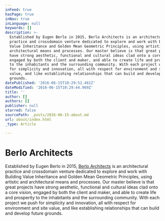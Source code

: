 ```yaml
---
inFeed: true
hasPage: true
inNav: true
inLanguage: null
keywords: []
description: >-
  Established by Eugen Berlo in 2015, Berlo Architects is an architectural
  practice and crossdomain venture dedicated to explore and work with Building
  Value Inheritance and Golden Mean Geometric Principles, using artistic and
  architectural means and processes. Our master believe is that great projects
  have strong aesthetic, functional and cultural ideas clad onto a core vision,
  engaged by both the client and maker, and able to create life and prosperity
  to the inhabitants and the surrounding community. With each project we push
  for simplicity and innovation, all with respect for environment and site
  value, and like establishing relationships that can build and develop future
  grounds.
datePublished: '2016-06-15T10:29:52.461Z'
dateModified: '2016-06-15T10:29:44.969Z'
title: ''
author: []
authors: []
publisher: null
starred: false
sourcePath: _posts/2016-06-15-about.md
url: about/index.html
_type: Article

---
```

# Berlo Architects

Established by Eugen Berlo in 2015, [Berlo Architects][0] is an architectural practice and crossdomain venture dedicated to explore and work with Building Value Inheritance and Golden Mean Geometric Principles, using artistic and architectural means and processes. Our master believe is that great projects have strong aesthetic, functional and cultural ideas clad onto a core vision, engaged by both the client and maker, and able to create life and prosperity to the inhabitants and the surrounding community. With each project we push for simplicity and innovation, all with respect for environment and site value, and like establishing relationships that can build and develop future grounds.


[0]: http://www.berlo.ro/